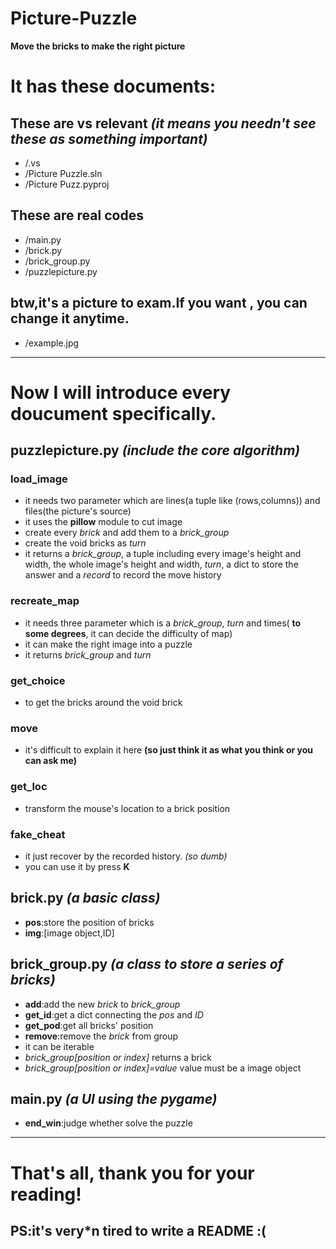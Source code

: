# Picture-Puzzle
**Move the bricks to make the right picture**
# **It has these documents:**
## These are vs relevant *(it means you needn't see these as something important)*
+ /.vs
+ /Picture Puzzle.sln
+ /Picture Puzz.pyproj
## These are real codes
+ /main.py
+ /brick.py
+ /brick_group.py
+ /puzzlepicture.py
## btw,it's a picture to exam.If you want , you can change it anytime.
+ /example.jpg
-------------------
# Now I will introduce every doucument specifically.
## puzzlepicture.py *(include the core algorithm)*
### load_image
+ it needs two parameter which are lines(a tuple like (rows,columns)) and files(the picture's source)
+ it uses the **pillow** module to cut image
+ create every *brick* and add them to a *brick_group*
+ create the void bricks as *turn*
+ it returns a *brick_group*, a tuple including every image's height and width, the whole image's height and width, *turn*, a dict to store the answer and a *record* to record the move history
### recreate_map
+ it needs three parameter which is a *brick_group*, *turn* and times( **to some degrees**, it can decide the difficulty of map)
+ it can make the right image into a puzzle
+ it returns *brick_group* and *turn*
### get_choice
+ to get the bricks around the void brick
### move
+ it's difficult to explain it here **(so just think it as what you think or you can ask me)**
### get_loc
+ transform the mouse's location to a brick position
### fake_cheat
+ it just recover by the recorded history. *(so dumb)*
+ you can use it by press **K**
## brick.py *(a basic class)*
+ **pos**:store the position of bricks
+ **img**:[image object,ID]
## brick_group.py *(a class to store a series of ***bricks***)*
+ **add**:add the new *brick* to *brick_group*
+ **get_id**:get a dict connecting the *pos* and *ID*
+ **get_pod**:get all bricks' position
+ **remove**:remove the *brick* from group
+ it can be iterable
+ *brick_group[position or index]* returns a brick
+ *brick_group[position or index]=value* value must be a image object
## main.py *(a UI using the pygame)*
+ **end_win**:judge whether solve the puzzle
--------------------------------------
# That's all, thank you for your reading!
## **PS:it's very*n tired to write a README :(**
